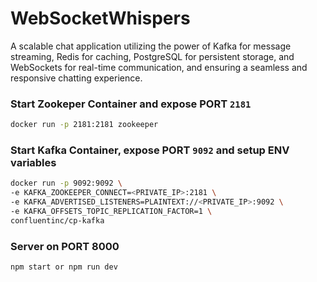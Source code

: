 # WebSocketWhispers

A scalable chat application utilizing the power of Kafka for message streaming, Redis for caching, PostgreSQL for persistent storage, and WebSockets for real-time communication, and ensuring a seamless and responsive chatting experience.

### Start Zookeper Container and expose PORT `2181`

```bash
docker run -p 2181:2181 zookeeper
```

### Start Kafka Container, expose PORT `9092` and setup ENV variables

```bash
docker run -p 9092:9092 \
-e KAFKA_ZOOKEEPER_CONNECT=<PRIVATE_IP>:2181 \
-e KAFKA_ADVERTISED_LISTENERS=PLAINTEXT://<PRIVATE_IP>:9092 \
-e KAFKA_OFFSETS_TOPIC_REPLICATION_FACTOR=1 \
confluentinc/cp-kafka
```

### Server on PORT 8000

```bash
npm start or npm run dev
```

